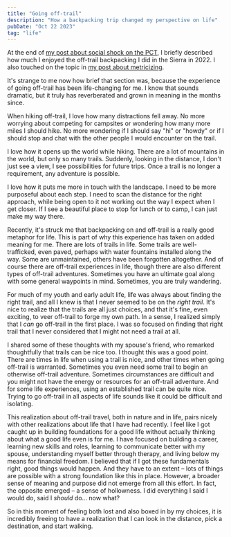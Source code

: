 ```yaml
---
title: "Going off-trail"
description: "How a backpacking trip changed my perspective on life"
pubDate: "Oct 22 2023"
tag: "life"
---
```


At the end of [my post about social shock on the PCT](/blog/social-shock), I briefly described how much I enjoyed the off-trail backpacking I did in the Sierra in 2022. I also touched on the topic in [my post about metricizing](/blog/metricizing).

It's strange to me now how brief that section was, because the experience of going off-trail has been life-changing for me. I know that sounds dramatic, but it truly has reverberated and grown in meaning in the months since.

When hiking off-trail, I love how many distractions fell away. No more worrying about competing for campsites or wondering how many more miles I should hike. No more wondering if I should say "hi" or "howdy" or if I should stop and chat with the other people I would encounter on the trail.

I love how it opens up the world while hiking. There are a lot of mountains in the world, but only so many trails. Suddenly, looking in the distance, I don't just see a view, I see possibilities for future trips. Once a trail is no longer a requirement, any adventure is possible.

I love how it puts me more in touch with the landscape. I need to be more purposeful about each step. I need to scan the distance for the right approach, while being open to it not working out the way I expect when I get closer. If I see a beautiful place to stop for lunch or to camp, I can just make my way there.

Recently, it's struck me that backpacking on and off-trail is a really good metaphor for life. This is part of why this experience has taken on added meaning for me. There are lots of trails in life. Some trails are well-trafficked, even paved, perhaps with water fountains installed along the way. Some are unmaintained, others have been forgotten altogether. And of course there are off-trail experiences in life, though there are also different types of off-trail adventures. Sometimes you have an ultimate goal along with some general waypoints in mind. Sometimes, you are truly wandering.

For much of my youth and early adult life, life was always about finding the right trail, and all I knew is that I never seemed to be on the _right trail_. It's nice to realize that the trails are all just choices, and that it's fine, even exciting, to veer off-trail to forge my own path. In a sense, I realized simply that I _can_ go off-trail in the first place. I was so focused on finding that right trail that I never considered that I might not need a trail at all.

I shared some of these thoughts with my spouse's friend, who remarked thoughtfully that trails can be nice too. I thought this was a good point. There are times in life when using a trail is nice, and other times when going off-trail is warranted. Sometimes you even need some trail to begin an otherwise off-trail adventure. Sometimes circumstances are difficult and you might not have the energy or resources for an off-trail adventure. And for some life experiences, using an established trail can be quite nice. Trying to go off-trail in all aspects of life sounds like it could be difficult and isolating.

This realization about off-trail travel, both in nature and in life, pairs nicely with other realizations about life that I have had recently. I feel like I got caught up in building foundations for a good life without actually thinking about what a good life even is for me. I have focused on building a career, learning new skills and roles, learning to communicate better with my spouse, understanding myself better through therapy, and living below my means for financial freedom. I believed that if I got these fundamentals right, good things would happen. And they have to an extent – lots of things are possible with a strong foundation like this in place. However, a broader sense of meaning and purpose did not emerge from all this effort. In fact, the opposite emerged – a sense of hollowness. I did everything I said I would do, said I _should_ do... now what?

So in this moment of feeling both lost and also boxed in by my choices, it is incredibly freeing to have a realization that I can look in the distance, pick a destination, and start walking.
